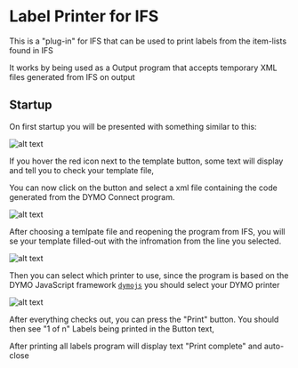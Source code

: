# Label Printer for IFS

This is a "plug-in" for IFS that can be used to print labels from the item-lists found in IFS

It works by being used as a Output program that accepts temporary XML files generated from IFS on output

## Startup

On first startup you will be presented with something similar to this:

![alt text](https://res.cloudinary.com/sushi-panel-images/image/upload/v1628546888/readme/error_erv0ga.png "Statup with no template file")

If you hover the red icon next to the template button, some text will display and tell you to check your template file,

You can now click on the button and select a xml file containing the code generated from the DYMO Connect program.

![alt text](https://res.cloudinary.com/sushi-panel-images/image/upload/v1628546928/readme/good_xjhm75.png "Statup with good template")

After choosing a temlpate file and reopening the program from IFS, you will se your template filled-out with the infromation from the line you selected.

![alt text](https://res.cloudinary.com/sushi-panel-images/image/upload/v1628546969/readme/printer_hmwakm.png "Select printer")

Then you can select which printer to use, since the program is based on the DYMO JavaScript framework [`dymojs`](https://github.com/dsandor/dymojs) you should select your DYMO printer

![alt text](https://res.cloudinary.com/sushi-panel-images/image/upload/v1628546950/readme/printing_qgamys.png "Select printer")

After everything checks out, you can press the "Print" button. You should then see "1 of n" Labels being printed in the Button text,

After printing all labels program will display text "Print complete" and auto-close
